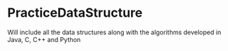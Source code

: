 # PracticeDataStructure
Will include all the data structures along with the algorithms developed in Java, C, C++ and Python
